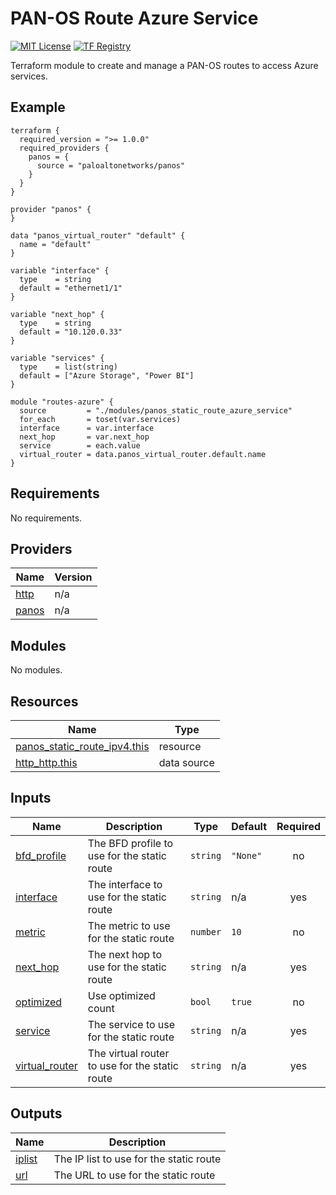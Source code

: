 # PAN-OS Route Azure Service
[![MIT License](https://img.shields.io/badge/license-MIT-orange.svg)](LICENSE) [![TF Registry](https://img.shields.io/badge/terraform-registry-blue.svg)](https://registry.terraform.io/modules/azurerm/resources/azure/latest/submodules/network_interface)

Terraform module to create and manage a PAN-OS routes to access Azure services.

## Example

```hcl
terraform {
  required_version = ">= 1.0.0"
  required_providers {
    panos = {
      source = "paloaltonetworks/panos"
    }
  }
}

provider "panos" {
}

data "panos_virtual_router" "default" {
  name = "default"
}

variable "interface" {
  type    = string
  default = "ethernet1/1"
}

variable "next_hop" {
  type    = string
  default = "10.120.0.33"
}

variable "services" {
  type    = list(string)
  default = ["Azure Storage", "Power BI"]
}

module "routes-azure" {
  source         = "./modules/panos_static_route_azure_service"
  for_each       = toset(var.services)
  interface      = var.interface
  next_hop       = var.next_hop
  service        = each.value
  virtual_router = data.panos_virtual_router.default.name
}
```

## Requirements

No requirements.

## Providers

| Name | Version |
|------|---------|
| <a name="provider_http"></a> [http](#provider\_http) | n/a |
| <a name="provider_panos"></a> [panos](#provider\_panos) | n/a |

## Modules

No modules.

## Resources

| Name | Type |
|------|------|
| [panos_static_route_ipv4.this](https://registry.terraform.io/providers/paloaltonetworks/panos/latest/docs/resources/static_route_ipv4) | resource |
| [http_http.this](https://registry.terraform.io/providers/hashicorp/http/latest/docs/data-sources/http) | data source |

## Inputs

| Name | Description | Type | Default | Required |
|------|-------------|------|---------|:--------:|
| <a name="input_bfd_profile"></a> [bfd\_profile](#input\_bfd\_profile) | The BFD profile to use for the static route | `string` | `"None"` | no |
| <a name="input_interface"></a> [interface](#input\_interface) | The interface to use for the static route | `string` | n/a | yes |
| <a name="input_metric"></a> [metric](#input\_metric) | The metric to use for the static route | `number` | `10` | no |
| <a name="input_next_hop"></a> [next\_hop](#input\_next\_hop) | The next hop to use for the static route | `string` | n/a | yes |
| <a name="input_optimized"></a> [optimized](#input\_optimized) | Use optimized count | `bool` | `true` | no |
| <a name="input_service"></a> [service](#input\_service) | The service to use for the static route | `string` | n/a | yes |
| <a name="input_virtual_router"></a> [virtual\_router](#input\_virtual\_router) | The virtual router to use for the static route | `string` | n/a | yes |

## Outputs

| Name | Description |
|------|-------------|
| <a name="output_iplist"></a> [iplist](#output\_iplist) | The IP list to use for the static route |
| <a name="output_url"></a> [url](#output\_url) | The URL to use for the static route |
